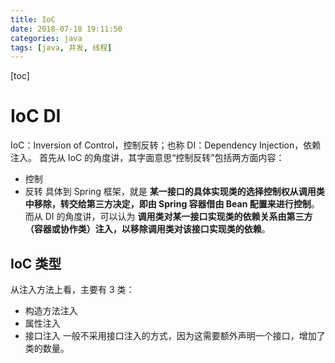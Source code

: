 ```yaml
---
title: IoC
date: 2018-07-18 19:11:50
categories: java
tags: [java, 并发, 线程]
---
```

[toc]
# IoC DI
IoC：Inversion of Control，控制反转；也称 DI：Dependency Injection，依赖注入。
首先从 IoC 的角度讲，其字面意思“控制反转”包括两方面内容：
* 控制
* 反转
具体到 Spring 框架，就是 **某一接口的具体实现类的选择控制权从调用类中移除，转交给第三方决定，即由 Spring 容器借由 Bean 配置来进行控制**。
而从 DI 的角度讲，可以认为 **调用类对某一接口实现类的依赖关系由第三方（容器或协作类）注入，以移除调用类对该接口实现类的依赖**。

## IoC 类型
从注入方法上看，主要有 3 类：
* 构造方法注入
* 属性注入
* 接口注入
一般不采用接口注入的方式，因为这需要额外声明一个接口，增加了类的数量。
